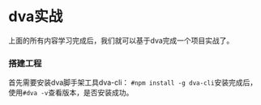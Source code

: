 # dva实战
上面的所有内容学习完成后，我们就可以基于dva完成一个项目实战了。
### 搭建工程
首先需要安装dva脚手架工具dva-cli：
`#npm install -g dva-cli`安装完成后，使用`#dva -v`查看版本，是否安装成功。
